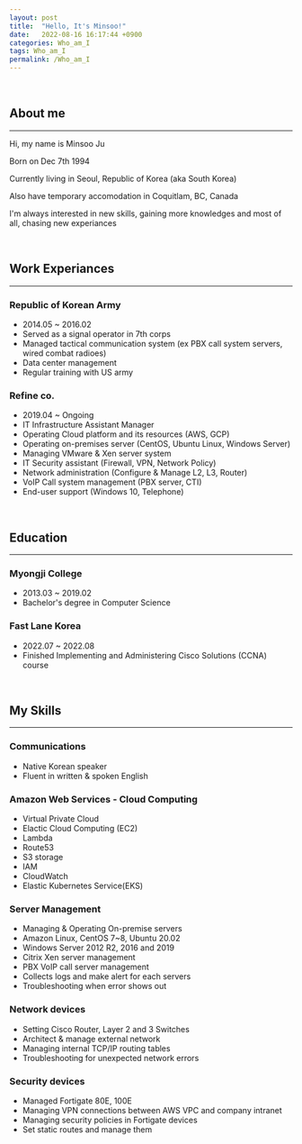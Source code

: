 ```yaml
---
layout: post
title:  "Hello, It's Minsoo!"
date:   2022-08-16 16:17:44 +0900
categories: Who_am_I
tags: Who_am_I
permalink: /Who_am_I
---
```

<Br>

## **About me**
--- 
Hi, my name is Minsoo Ju

Born on Dec 7th 1994

Currently living in Seoul, Republic of Korea (aka South Korea)

Also have temporary accomodation in Coquitlam, BC, Canada

I'm always interested in new skills, gaining more knowledges and most of all, chasing new experiances

<br>

## **Work Experiances**

---

### **Republic of Korean Army**

- 2014.05 ~ 2016.02
- Served as a signal operator in 7th corps
- Managed tactical communication system (ex PBX call system servers, wired combat radioes)
- Data center management
- Regular training with US army
### **Refine co.**

- 2019.04 ~ Ongoing
- IT Infrastructure Assistant Manager
- Operating Cloud platform and its resources (AWS, GCP)
- Operating on-premises server (CentOS, Ubuntu Linux, Windows Server)
- Managing VMware & Xen server system 
- IT Security assistant (Firewall, VPN, Network Policy)
- Network administration (Configure & Manage L2, L3, Router)
- VoIP Call system management (PBX server, CTI)
- End-user support (Windows 10, Telephone)
<br>

## **Education**

---
### **Myongji College** 
- 2013.03 ~ 2019.02
- Bachelor's degree in Computer Science


### **Fast Lane Korea**
- 2022.07 ~ 2022.08
- Finished Implementing and Administering Cisco Solutions (CCNA) course 
<br>

## **My Skills**
---

### **Communications** ###

- Native Korean speaker
- Fluent in written & spoken English 

### **Amazon Web Services - Cloud Computing**

- Virtual Private Cloud
- Elactic Cloud Computing (EC2)
- Lambda
- Route53
- S3 storage
- IAM
- CloudWatch
- Elastic Kubernetes Service(EKS)

### **Server Management**

- Managing & Operating On-premise servers
- Amazon Linux, CentOS 7~8, Ubuntu 20.02
- Windows Server 2012 R2, 2016 and 2019
- Citrix Xen server management
- PBX VoIP call server management
- Collects logs and make alert for each servers
- Troubleshooting when error shows out

### **Network devices**

- Setting Cisco Router, Layer 2 and 3 Switches
- Architect & manage external network 
- Managing internal TCP/IP routing tables
- Troubleshooting for unexpected network errors 

### **Security devices**

- Managed Fortigate 80E, 100E
- Managing VPN connections between AWS VPC and company intranet
- Managing security policies in Fortigate devices
- Set static routes and manage them
